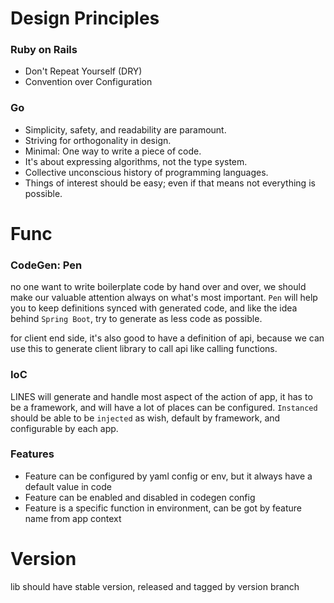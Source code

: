 # Design Principles
### Ruby on Rails
* Don't Repeat Yourself (DRY)
* Convention over Configuration
### Go
* Simplicity, safety, and readability are paramount.
* Striving for orthogonality in design.
* Minimal: One way to write a piece of code.
* It's about expressing algorithms, not the type system.
* Collective unconscious history of programming languages.
* Things of interest should be easy; even if that means not everything is possible.

# Func
### CodeGen: Pen
no one want to write boilerplate code by hand over and over, 
we should make our valuable attention always on what's most important.
`Pen` will help you to keep definitions synced with generated code,
and like the idea behind `Spring Boot`, try to generate as less code as possible.

for client end side, it's also good to have a definition of api,
because we can use this to generate client library to call api like calling functions.

### IoC
LINES will generate and handle most aspect of the action of app,
it has to be a framework, and will have a lot of places can be configured.
`Instanced` should be able to be `injected` as wish, default by framework, and configurable by each app.

### Features
* Feature can be configured by yaml config or env, but it always have a default value in code
* Feature can be enabled and disabled in codegen config
* Feature is a specific function in environment, can be got by feature name from app context

# Version
lib should have stable version,
released and tagged by version branch